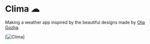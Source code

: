 
# Clima ☁

Making a weather app inspired by the beautiful designs made by [Olia Gozha](https://dribbble.com/shots/4663154-). 

[![Clima](https://github.com/londonappbrewery/Images/blob/master/clima-demo.gif)]


